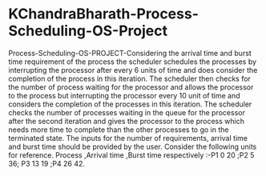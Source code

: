 # KChandraBharath-Process-Scheduling-OS-Project
Process-Scheduling-OS-PROJECT-Considering the arrival time and burst time requirement of the process the scheduler schedules the processes by interrupting the processor after every 6 units of time and does consider the completion of the process in this iteration. The scheduler then checks for the number of process waiting for the processor and allows the processor to the process but interrupting the processor every 10 unit of time and considers the completion of the processes in this iteration. The scheduler checks the number of processes waiting in the queue for the processor after the second iteration and gives the processor to the process which needs more time to complete than the other processes to go in the terminated state. The inputs for the number of requirements, arrival time and burst time should be provided by the user. Consider the following units for reference. Process ,Arrival time ,Burst time respectively :-P1 0 20 ;P2 5 36; P3 13 19 ;P4 26 42.
